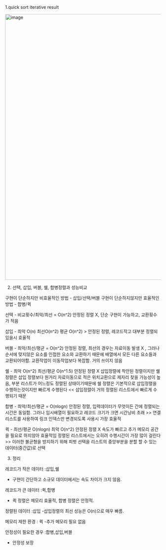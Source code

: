 1.quick sort iterative result

<img width="858" alt="image" src="https://github.com/user-attachments/assets/7b9a232d-f288-49d9-8ade-0e212ce71692">

2. 선택, 삽입, 버블, 쉘, 합병정렬과 성능비교

구현이 단순하지만 비효율적인 방법 - 삽입/선택/버블
구현이 단순하지않지만 효율적인 방법 - 합병/퀵 

선택 - 비교횟수/최악/최선 = O(n^2) 안정된 정렬 X, 단순 구현이 가능하고, 교환횟수가 적음

삽입 - 최악 O(n) 최선O(n^2) 평균 O(n^2) > 안정된 정렬, 레코드작고 대부분 정렬되있을시 효율적

버블 - 최악/최선/평균 = O(n^2) 안정된 정렬, 최선의 경우는 자료이동 발생 X , 그러나 순서에 맞지않은 요소를 인접한 요소와 교환하기 때문에 
배열에서 모든 다른 요소들과 교환되어야함. 교환작업이 이동작업보다 복잡함. 거의 쓰이지 않음 

쉘 - 최악 O(n^2) 최선/평균 O(n^1.5) 안정된 정렬 X 삽입정렬에 착안된 정렬이지만 쉘 정렬은 삽입 정렬보다 원거리 자료이동으로 적은 위치교환으로 제자리 찾을 가능성이 높음,
부분 리스트가 어느정도 정렬된 상태이기때문에 쉘 정렬은 기본적으로 삽입정렬을 수행하는것이지만 빠르게 수행된다 << 삽입정렬이 거의 정렬된 리스트에서 빠르게 수행되기 때문

합병 - 최악/최선/평균 = O(nlogn) 안정된 정렬, 입력데이터가 무엇이든 간에 정렬되는 시간은 동일함. 
그러나 임시배열이 필요하고 레코드 크기가 크면 시간낭비 초래 >> 연결리스트를 사용하여 링크 인덱스만 변경되도록 사용시 가장 효율적 

퀵 - 최선/평균 O(nlogn) 최악 O(n^2) 안정된 정렬 X 속도가 빠르고 추가 메모리 공간을 필요로 하지않아 효율적임
정렬된 리스트에서는 오히려 수행시간이 가장 많이 걸린다 >> 이러한 불균형을 방지하기 위해 피벗 선택을 리스트의 중앙부분을 분할 할 수 있는 데이터(중간값)로 선택 

3. 정리
   
레코드가 작은 데이터 :삽입,쉘	
- 구현이 간단하고 소규모 데이터에서는 속도 차이가 크지 않음.

 레코드가 큰 데이터 :퀵,합병
- 퀵 정렬은 메모리 효율적, 합병 정렬은 안정적.

정렬된 데이터 :삽입 
-삽입정렬의 최선 성능은 O(n)으로 매우 빠름.

메모리 제한 환경	: 퀵 
-추가 메모리 필요 없음

안정성이 필요한 경우 :합병,삽입,버블	
- 안정성 보장
